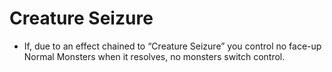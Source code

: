 # Creature Seizure

*   If, due to an effect chained to “Creature Seizure” you control no face-up Normal Monsters when it resolves, no monsters switch control.
